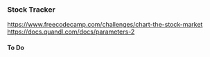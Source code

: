 ### Stock Tracker

https://www.freecodecamp.com/challenges/chart-the-stock-market   
https://docs.quandl.com/docs/parameters-2 

#### To Do  
 
